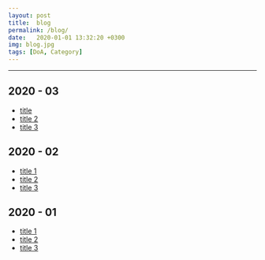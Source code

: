 ```yaml
---
layout: post
title:  blog
permalink: /blog/
date:   2020-01-01 13:32:20 +0300
img: blog.jpg
tags: [DoA, Category]
---
```


---


## 2020 - 03

- <a href="https://userdoa.github.io/blog/title/">title</a>
- <a href="https://userdoa.github.io/blog/">title 2</a>
- <a href="https://userdoa.github.io/blog/">title 3</a>


## 2020 - 02

- <a href="https://userdoa.github.io/blog/">title 1</a>
- <a href="https://userdoa.github.io/blog/">title 2</a>
- <a href="https://userdoa.github.io/blog/">title 3</a>


## 2020 - 01

- <a href="https://userdoa.github.io/blog/">title 1</a>
- <a href="https://userdoa.github.io/blog/">title 2</a>
- <a href="https://userdoa.github.io/blog/">title 3</a>

